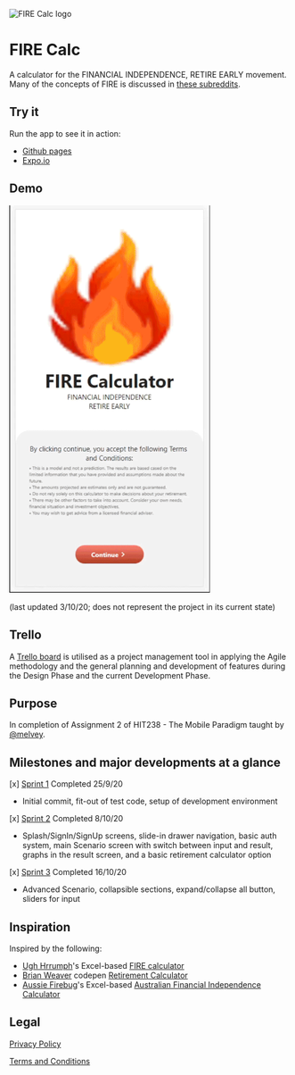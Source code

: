 ![FIRE Calc logo](https://erichilario.github.io/firecalc/favicon-32.png)

# FIRE Calc

A calculator for the FINANCIAL INDEPENDENCE, RETIRE EARLY movement.
Many of the concepts of FIRE is discussed in [these subreddits](https://reddit.com/r/AusFinance+Fire+fatFIRE+fiaustralia+financialindependence+leanfire+personalfinance/).

## Try it

Run the app to see it in action:

- [Github pages](https://github.com/erichilario/firecalc/tree/gh-pages)
- [Expo.io](https://expo.io/@ehilario/firecalc)

## Demo

<img src="https://raw.githubusercontent.com/erichilario/firecalc/master/demo/2020-10-03%2018-46-36.gif" width="360">

(last updated 3/10/20; does not represent the project in its current state)

## Trello

A [Trello board](https://trello.com/b/NGIJ8T3a) is utilised as a project management tool in applying the Agile methodology and the general planning and development of features during the Design Phase and the current Development Phase.

## Purpose

In completion of Assignment 2 of HIT238 - The Mobile Paradigm taught by [@melvey](https://github.com/melvey).

## Milestones and major developments at a glance

[x] [Sprint 1](https://github.com/erichilario/firecalc/tree/98bb8be4d17a9a7790806e946f5a2d96d6b5e2c6) Completed 25/9/20

- Initial commit, fit-out of test code, setup of development environment

[x] [Sprint 2](https://github.com/erichilario/firecalc/commit/5a8e2b162b5e18d065c5e04692a7fbcc6870961a) Completed 8/10/20

- Splash/SignIn/SignUp screens, slide-in drawer navigation, basic auth system, main Scenario screen with switch between input and result, graphs in the result screen, and a basic retirement calculator option

[x] [Sprint 3](https://github.com/erichilario/firecalc/commit/05f889debbdde29c392d701ce829175a4d4950ef) Completed 16/10/20

- Advanced Scenario, collapsible sections, expand/collapse all button, sliders for input

## Inspiration

Inspired by the following:

- [Ugh Hrrumph](ughhrrumph@gmail.com)'s Excel-based [FIRE calculator](https://ughhrrumph.blogspot.com/2019/05/ughhrrumh-fire-calculator.html?m=1)
- [Brian Weaver](https://github.com/bweave) codepen [Retirement Calculator](https://codepen.io/brianweaver/pen/bROERY)
- [Aussie Firebug](https://www.aussiefirebug.com/)'s Excel-based [Australian Financial Independence Calculator](https://www.aussiefirebug.com/australian-financial-independence-calculator/)

## Legal

[Privacy Policy](https://erichilario.github.io/firecalc/privacypolicy.html)

[Terms and Conditions](https://erichilario.github.io/firecalc/termsconditions.html)
